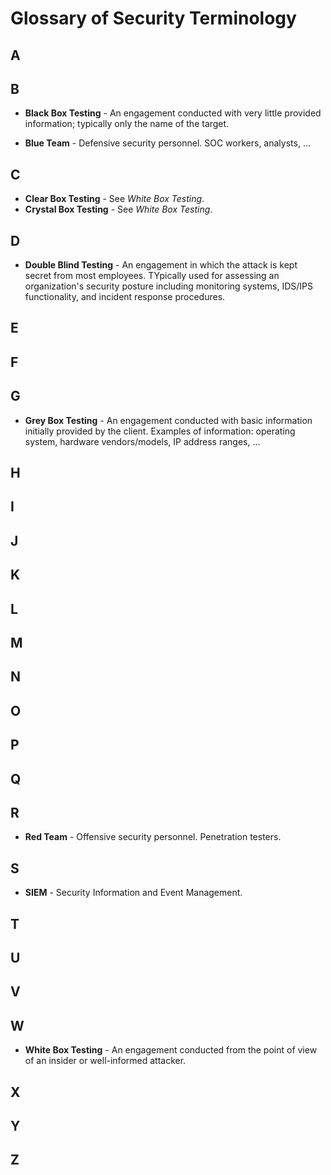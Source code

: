 # Glossary of Security Terminology

## A

## B

- **Black Box Testing** - An engagement conducted with very little
    provided information; typically only the name of the target.

- **Blue Team** - Defensive security personnel. SOC workers, analysts,
    ...

## C

- **Clear Box Testing** - See *White Box Testing*.
- **Crystal Box Testing** - See *White Box Testing*.

## D

- **Double Blind Testing** - An engagement in which the attack is kept
    secret from most employees. TYpically used for assessing an
    organization's security posture including monitoring systems,
    IDS/IPS functionality, and incident response procedures.

## E

## F

## G

- **Grey Box Testing** - An engagement conducted with basic
    information initially provided by the client. Examples of
    information: operating system, hardware vendors/models, IP address
    ranges, ...

## H

## I

## J

## K

## L

## M

## N

## O

## P

## Q

## R

- **Red Team** - Offensive security personnel. Penetration testers.

## S

- **SIEM** - Security Information and Event Management.

## T

## U

## V

## W

- **White Box Testing** - An engagement conducted from the point of
    view of an insider or well-informed attacker.

## X

## Y

## Z
